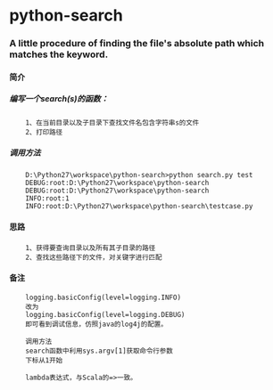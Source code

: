 python-search
=============

### A little procedure of finding the file's absolute path which matches the keyword.

#### 简介
##### 编写一个search(s)的函数：
		1、在当前目录以及子目录下查找文件名包含字符串s的文件
		2、打印路径
##### 调用方法
		D:\Python27\workspace\python-search>python search.py test
		DEBUG:root:D:\Python27\workspace\python-search
		DEBUG:root:D:\Python27\workspace\python-search
		INFO:root:1
		INFO:root:D:\Python27\workspace\python-search\testcase.py

#### 思路
		1、获得要查询目录以及所有其子目录的路径
		2、查找这些路径下的文件，对关键字进行匹配

#### 备注
		logging.basicConfig(level=logging.INFO)
		改为
		logging.basicConfig(level=logging.DEBUG)
		即可看到调试信息，仿照java的log4j的配置。
		
		调用方法
		search函数中利用sys.argv[1]获取命令行参数
		下标从1开始
		
		lambda表达式，与Scala的=>一致。